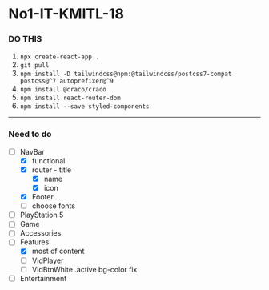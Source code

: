 # No1-IT-KMITL-18

### DO THIS

1. `npx create-react-app .` 
2. `git pull`
3. `npm install -D tailwindcss@npm:@tailwindcss/postcss7-compat postcss@^7 autoprefixer@^9`
4. `npm install @craco/craco`
5. `npm install react-router-dom`
6. `npm install --save styled-components`

---
### Need to do
- [ ] NavBar
    - [x] functional
    - [x] router - title
        - [x] name
        - [x] icon
    - [x] Footer
    - [ ] choose fonts
- [ ] PlayStation 5
- [ ] Game
- [ ] Accessories
- [ ] Features
    - [x] most of content
    - [ ] VidPlayer
    - [ ] VidBtnWhite .active bg-color fix
- [ ] Entertainment
